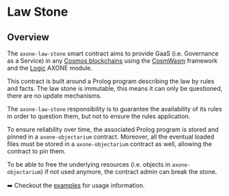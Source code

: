 # Law Stone

## Overview

The `axone-law-stone` smart contract aims to provide GaaS (i.e. Governance as a Service) in any [Cosmos blockchains](https://cosmos.network/) using the [CosmWasm](https://cosmwasm.com/) framework and the [Logic](https://docs.axone.xyz/modules/next/logic) AXONE module.

This contract is built around a Prolog program describing the law by rules and facts. The law stone is immutable, this means it can only be questioned, there are no update mechanisms.

The `axone-law-stone` responsibility is to guarantee the availability of its rules in order to question them, but not to ensure the rules application.

To ensure reliability over time, the associated Prolog program is stored and pinned in a `axone-objectarium` contract. Moreover, all the eventual loaded files must be stored in a `axone-objectarium` contract as well, allowing the contract to pin them.

To be able to free the underlying resources (i.e. objects in `axone-objectarium`) if not used anymore, the contract admin can break the stone.

➡️ Checkout the [examples](https://github.com/axone-protocol/contracts/tree/main/contracts/axone-law-stone/examples/) for usage information.
